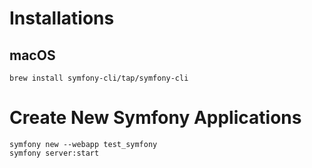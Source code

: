 
# Installations

## macOS

```shell
brew install symfony-cli/tap/symfony-cli
```

# Create New Symfony Applications

```shell
symfony new --webapp test_symfony
symfony server:start
```
